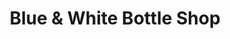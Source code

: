 ---
title: "Blue & White Bottle Shop"
url: /state-college/blue-and-white-bottle-shop/
shop: beverages
---